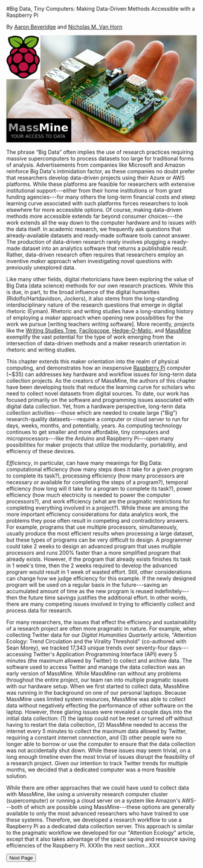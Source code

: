 #Big Data, Tiny Computers: Making Data-Driven Methods Accessible with a Raspberry Pi

By [Aaron Beveridge](http://aaronbeveridge.com/) and [Nicholas M. Van Horn](http://nicholasvanhorn.com/)

![](./images/rpi.jpg)

The phrase “Big Data” often implies the use of research practices requiring massive supercomputers to process datasets too large for traditional forms of analysis. Advertisements from companies like Microsoft and Amazon reinforce Big Data's intimidation factor, as these companies no doubt prefer that researchers develop data-driven projects using their Azure or AWS platforms. While these platforms are feasible for researchers with extensive institutional support---either from their home institutions or from grant funding agencies---for many others the long-term financial costs and steep learning curve associated with such platforms forces researchers to look elsewhere for more accessible options. Of course, making data-driven methods more accessible extends far beyond consumer choices---the work extends all the way down to the computer hardware and to issues with the data itself. In academic research, we frequently ask questions that already-available datasets and ready-made software tools cannot answer. The production of data-driven research rarely involves plugging a ready-made dataset into an analytics software that returns a publishable result. Rather, data-driven research often requires that researchers employ an inventive *maker* approach when investigating novel questions with previously unexplored data.

Like many other fields, digital rhetoricians have been exploring the value of Big Data (data science) methods for our own research practices. While this is due, in part, to the broad influence of the digital humanities (Ridolfo/Hartdavidson, Jockers), it also stems from the long-standing interdisciplinary nature of the research questions that emerge in digital rhetoric (Eyman). Rhetoric and writing studies have a long-standing history of employing a *maker* approach when opening new possibilities for the work we pursue [writing teachers writing software]. More recently, projects like the [Writing Studies Tree](https://www.writingstudiestree.org/), [Faciloscope](http://faciloscope.cal.msu.edu/facilitation/), [Hedge-O-Matic](http://hedgeomatic.cal.msu.edu/hedgeomatic/), and [MassMine](http://www.massmine.org/) exemplify the vast potential for the type of work emerging from the intersection of data-driven methods and a maker research orientation in rhetoric and writing studies.

This chapter extends this maker orientation into the realm of physical computing, and demonstrates how an inexpensive [Raspberry Pi](https://www.raspberrypi.org/) computer (~$35) can addresses key hardware and workflow issues for long-term data collection projects. As the creators of MassMine, the authors of this chapter have been developing tools that reduce the learning curve for scholars who need to collect novel datasets from digital sources. To date, our work has focused primarily on the software and programming issues associated with digital data collection. Yet, from a hardware perspective, long-term data collection activities---those which are needed to create large ("Big") research-quality datasets---require a computer or cloud server to run for days, weeks, months, and potentially, years. As computing technology continues to get smaller and more affordable, tiny computers and microprocessors---like the Arduino and Raspberry Pi---open many possibilities for maker projects that utilize the modularity, portability, and efficiency of these devices.

*Efficiency*, in particular, can have many meanings for Big Data: computational efficiency (how many steps does it take for a given program to complete its task?), processing efficiency (how many processors are necessary or available for completing the steps of a program?), temporal efficiency (how long will it take for a program to complete its task?), power efficiency (how much electricity is needed to power the computer processors?), and work efficiency (what are the pragmatic restrictions for completing everything involved in a project?). While these are among the more important efficiency considerations for data analytics work, the problems they pose often result in competing and contradictory answers. For example, programs that use multiple processors, simultaneously, usually produce the most efficient results when processing a large dataset, but these types of programs can be very difficult to design. A programmer could take 2 weeks to design an advanced program that uses multiple processors and runs 200% faster than a more simplified program that already exists. However, if the program that already exists finishes its task in 1 week's time, then the 2 weeks required to develop the advanced program would result in 1 week of wasted effort. Still, other considerations can change how we judge efficiency for this example. If the newly designed program will be used on a regular basis in the future---saving an accumulated amount of time as the new program is reused indefinitely---then the future time savings justifies the additional effort. In other words, there are many competing issues involved in trying to efficiently collect and process data for research.

For many researchers, the issues that effect the efficiency and sustainability of a research project are often more pragmatic in nature. For example, when collecting Twitter data for our *Digital Humanities Quarterly* article, "Attention Ecology: Trend Circulation and the Virality Threshold" (co-authored with Sean Morey), we tracked 17,343 unique trends over seventy-four days---accessing Twitter's Application Programming Interface (API) every 5 minutes (the maximum allowed by Twitter) to collect and archive data. The software used to access Twitter and manage the data collection was an early version of MassMine. While MassMine ran without any problems throughout the entire project, our team ran into multiple pragmatic issues with our hardware setup. When we first started to collect data, MassMine was running in the background on one of our personal laptops. Because MassMine uses limited system resources, MassMine was able to collect data without negatively effecting the performance of other software on the laptop. However, three glaring issues were revealed a couple days into the initial data collection: (1) the laptop could not be reset or turned off without having to restart the data collection, (2) MassMine needed to access the internet every 5 minutes to collect the maximum data allowed by Twitter, requiring a constant internet connection, and (3) other people were no longer able to borrow or use the computer to ensure that the data collection was not accidentally shut down. While these issues may seem trivial, on a long enough timeline even the most trivial of issues disrupt the feasibility of a research project. Given our intention to track Twitter trends for multiple months, we decided that a dedicated computer was a more feasible solution.

While there are other approaches that we could have used to collect data with MassMine, like using a university research computer cluster (supercomputer) or running a cloud server on a system like Amazon's AWS---both of which are possible using MassMine---these options are generally available to only the most advanced researchers who have trained to use these systems. Therefore, we developed a research workflow to use a Raspberry Pi as a dedicated data collection server. This approach is similar to the pragmatic workflow we developed for our "Attention Ecology" article, except that it also takes advantage of the space saving and resource saving efficiencies of the Raspberry Pi. XXXIn the next section...XXX   


<a href="comparison.html"><button type="button">Next Page</button></a>
